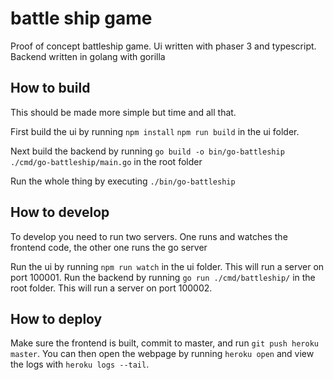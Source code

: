# battle ship game

Proof of concept battleship game.
Ui written with phaser 3 and typescript.
Backend written in golang with gorilla

## How to build

This should be made more simple but time and all that.

First build the ui by running `npm install` `npm run build` in the ui folder.

Next build the backend by running `go build -o bin/go-battleship ./cmd/go-battleship/main.go` in the root folder

Run the whole thing by executing `./bin/go-battleship`

## How to develop

To develop you need to run two servers. One runs and watches the frontend code, the other one runs the go server

Run the ui by running `npm run watch` in the ui folder. This will run a server on port 100001.
Run the backend by running `go run ./cmd/battleship/` in the root folder. This will run a server on port 100002.

## How to deploy

Make sure the frontend is built, commit to master, and run `git push heroku master`. You can then open the webpage by running `heroku open` and view the logs with `heroku logs --tail`.
